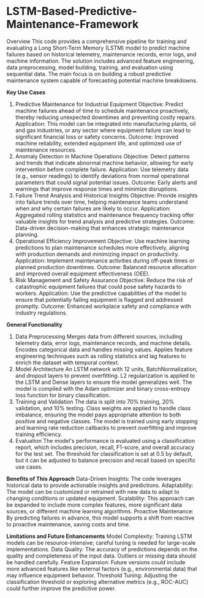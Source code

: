 # LSTM-Based-Predictive-Maintenance-Framework
Overview
This code provides a comprehensive pipeline for training and evaluating a Long Short-Term Memory (LSTM) model to predict machine failures based on historical telemetry, maintenance records, error logs, and machine information. The solution includes advanced feature engineering, data preprocessing, model building, training, and evaluation using sequential data. The main focus is on building a robust predictive maintenance system capable of forecasting potential machine breakdowns.

**Key Use Cases**
1. Predictive Maintenance for Industrial Equipment
Objective: Predict machine failures ahead of time to schedule maintenance proactively, thereby reducing unexpected downtimes and preventing costly repairs.
Application: This model can be integrated into manufacturing plants, oil and gas industries, or any sector where equipment failure can lead to significant financial loss or safety concerns.
Outcome: Improved machine reliability, extended equipment life, and optimized use of maintenance resources.
2. Anomaly Detection in Machine Operations
Objective: Detect patterns and trends that indicate abnormal machine behavior, allowing for early intervention before complete failure.
Application: Use telemetry data (e.g., sensor readings) to identify deviations from normal operational parameters that could signal potential issues.
Outcome: Early alerts and warnings that improve response times and minimize disruptions.
3. Failure Trend Analysis and Historical Insights
Objective: Provide insights into failure trends over time, helping maintenance teams understand when and why certain failures are likely to occur.
Application: Aggregated rolling statistics and maintenance frequency tracking offer valuable insights for trend analysis and predictive strategies.
Outcome: Data-driven decision-making that enhances strategic maintenance planning.
4. Operational Efficiency Improvement
Objective: Use machine learning predictions to plan maintenance schedules more effectively, aligning with production demands and minimizing impact on productivity.
Application: Implement maintenance activities during off-peak times or planned production downtimes.
Outcome: Balanced resource allocation and improved overall equipment effectiveness (OEE).
5. Risk Management and Safety Assurance
Objective: Reduce the risk of catastrophic equipment failures that could pose safety hazards to workers.
Application: Use the predictive capabilities of the model to ensure that potentially failing equipment is flagged and addressed promptly.
Outcome: Enhanced workplace safety and compliance with industry regulations.

**General Functionality**
1. Data Preprocessing
Merges data from different sources, including telemetry data, error logs, maintenance records, and machine details.
Encodes categorical data and handles missing values.
Applies feature engineering techniques such as rolling statistics and lag features to enrich the dataset with temporal context.
2. Model Architecture
An LSTM network with 12 units, BatchNormalization, and dropout layers to prevent overfitting.
L2 regularization is applied to the LSTM and Dense layers to ensure the model generalizes well.
The model is compiled with the Adam optimizer and binary cross-entropy loss function for binary classification.
3. Training and Validation
The data is split into 70% training, 20% validation, and 10% testing.
Class weights are applied to handle class imbalance, ensuring the model pays appropriate attention to both positive and negative classes.
The model is trained using early stopping and learning rate reduction callbacks to prevent overfitting and improve training efficiency.
4. Evaluation
The model's performance is evaluated using a classification report, which includes precision, recall, F1-score, and overall accuracy for the test set.
The threshold for classification is set at 0.5 by default, but it can be adjusted to balance precision and recall based on specific use cases.

**Benefits of This Approach**
Data-Driven Insights: The code leverages historical data to provide actionable insights and predictions.
Adaptability: The model can be customized or retrained with new data to adapt to changing conditions or updated equipment.
Scalability: This approach can be expanded to include more complex features, more significant data sources, or different machine learning algorithms.
Proactive Maintenance: By predicting failures in advance, this model supports a shift from reactive to proactive maintenance, saving costs and time.

**Limitations and Future Enhancements**
Model Complexity: Training LSTM models can be resource-intensive; careful tuning is needed for large-scale implementations.
Data Quality: The accuracy of predictions depends on the quality and completeness of the input data. Outliers or missing data should be handled carefully.
Feature Expansion: Future versions could include more advanced features like external factors (e.g., environmental data) that may influence equipment behavior.
Threshold Tuning: Adjusting the classification threshold or exploring alternative metrics (e.g., ROC-AUC) could further improve the predictive power.
